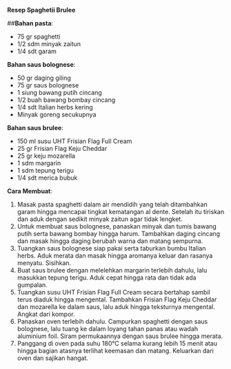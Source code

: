 **Resep Spaghetii Brulee**

##**Bahan pasta**:
- 75 gr spaghetti
- 1/2 sdm minyak zaitun
- 1/4 sdt garam

**Bahan saus bolognese**:
- 50 gr daging giling
- 75 gr saus bolognese
- 1 siung bawang putih cincang
- 1/2 buah bawang bombay cincang
- 1/4 sdt Italian herbs kering
- Minyak goreng secukupnya

**Bahan saus brulee**:
- 150 ml susu UHT Frisian Flag Full Cream
- 25 gr Frisian Flag Keju Cheddar
- 25 gr keju mozarella
- 1 sdm margarin
- 1 sdm tepung terigu
- 1/4 sdt merica bubuk

**Cara Membuat**:
1. Masak pasta spaghetti dalam air mendidih yang telah ditambahkan garam hingga mencapai tingkat kematangan al dente. Setelah itu tiriskan dan aduk dengan sedikit minyak zaitun agar tidak lengket.
2. Untuk membuat saus bolognese, panaskan minyak dan tumis bawang putih serta bawang bombay hingga harum. Tambahkan daging cincang dan masak hingga daging berubah warna dan matang sempurna.
3. Tuangkan saus bolognese siap pakai serta taburkan bumbu Italian herbs. Aduk merata dan masak hingga aromanya keluar dan rasanya menyatu. Sisihkan.
4. Buat saus brulee dengan melelehkan margarin terlebih dahulu, lalu masukkan tepung terigu. Aduk cepat hingga rata dan tidak ada gumpalan.
5. Tuangkan susu UHT Frisian Flag Full Cream secara bertahap sambil terus diaduk hingga mengental. Tambahkan Frisian Flag Keju Cheddar dan mozarella ke dalam saus, lalu aduk hingga teksturnya mengental. Angkat dari kompor.
6. Panaskan oven terlebih dahulu. Campurkan spaghetti dengan saus bolognese, lalu tuang ke dalam loyang tahan panas atau wadah aluminium foil. Siram permukaannya dengan saus brulee hingga merata.
7. Panggang di oven pada suhu 180°C selama kurang lebih 15 menit atau hingga bagian atasnya terlihat keemasan dan matang. Keluarkan dari oven dan sajikan hangat.
  
